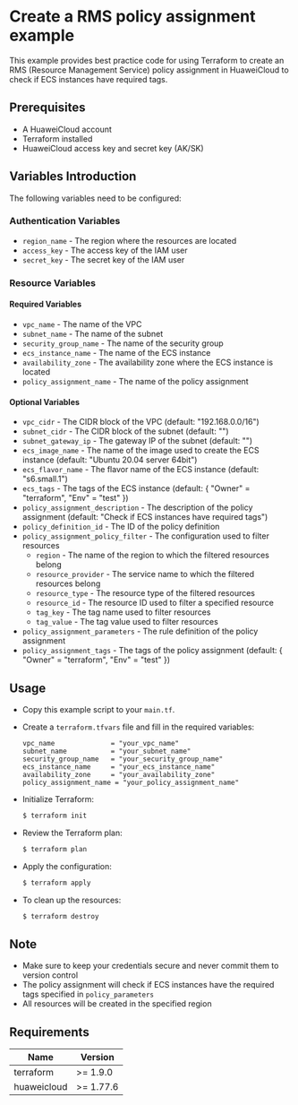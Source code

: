 # Create a RMS policy assignment example

This example provides best practice code for using Terraform to create an RMS (Resource Management Service)
policy assignment in HuaweiCloud to check if ECS instances have required tags.

## Prerequisites

* A HuaweiCloud account
* Terraform installed
* HuaweiCloud access key and secret key (AK/SK)

## Variables Introduction

The following variables need to be configured:

### Authentication Variables

* `region_name` - The region where the resources are located
* `access_key` - The access key of the IAM user
* `secret_key` - The secret key of the IAM user

### Resource Variables

#### Required Variables

* `vpc_name` - The name of the VPC
* `subnet_name` - The name of the subnet
* `security_group_name` - The name of the security group
* `ecs_instance_name` - The name of the ECS instance
* `availability_zone` - The availability zone where the ECS instance is located
* `policy_assignment_name` - The name of the policy assignment

#### Optional Variables

* `vpc_cidr` - The CIDR block of the VPC (default: "192.168.0.0/16")
* `subnet_cidr` - The CIDR block of the subnet (default: "")
* `subnet_gateway_ip` - The gateway IP of the subnet (default: "")
* `ecs_image_name` - The name of the image used to create the ECS instance (default: "Ubuntu 20.04 server 64bit")
* `ecs_flavor_name` - The flavor name of the ECS instance (default: "s6.small.1")
* `ecs_tags` - The tags of the ECS instance (default: { "Owner" = "terraform", "Env" = "test" })
* `policy_assignment_description` - The description of the policy assignment (default: "Check if ECS instances have
  required tags")
* `policy_definition_id` - The ID of the policy definition
* `policy_assignment_policy_filter` - The configuration used to filter resources
  - `region` - The name of the region to which the filtered resources belong
  - `resource_provider` - The service name to which the filtered resources belong
  - `resource_type` - The resource type of the filtered resources
  - `resource_id` - The resource ID used to filter a specified resource
  - `tag_key` - The tag name used to filter resources
  - `tag_value` - The tag value used to filter resources
* `policy_assignment_parameters` - The rule definition of the policy assignment
* `policy_assignment_tags` - The tags of the policy assignment (default: { "Owner" = "terraform", "Env" = "test" })

## Usage

* Copy this example script to your `main.tf`.

* Create a `terraform.tfvars` file and fill in the required variables:

  ```hcl
  vpc_name              = "your_vpc_name"
  subnet_name           = "your_subnet_name"
  security_group_name   = "your_security_group_name"
  ecs_instance_name     = "your_ecs_instance_name"
  availability_zone     = "your_availability_zone"
  policy_assignment_name = "your_policy_assignment_name"
  ```

* Initialize Terraform:

  ```bash
  $ terraform init
  ```

* Review the Terraform plan:

  ```bash
  $ terraform plan
  ```

* Apply the configuration:

  ```bash
  $ terraform apply
  ```

* To clean up the resources:

  ```bash
  $ terraform destroy
  ```

## Note

* Make sure to keep your credentials secure and never commit them to version control
* The policy assignment will check if ECS instances have the required tags specified in `policy_parameters`
* All resources will be created in the specified region

## Requirements

| Name | Version |
| ---- | ---- |
| terraform | >= 1.9.0 |
| huaweicloud | >= 1.77.6 |
